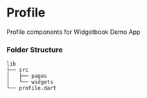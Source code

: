 # Profile

Profile components for Widgetbook Demo App

### Folder Structure

```
lib
├── src
│   ├── pages
│   └── widgets
└── profile.dart
```
